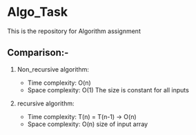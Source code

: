 # Algo_Task
This is the repository for Algorithm assignment
## Comparison:-
1. Non_recursive algorithm:
    - Time complexity: O(n)
    - Space complexity: O(1)  The size is constant for all inputs

2. recursive algorithm:
    - Time complexity: T(n) = T(n-1) -> O(n)
    - Space complexity: O(n) size of input array
